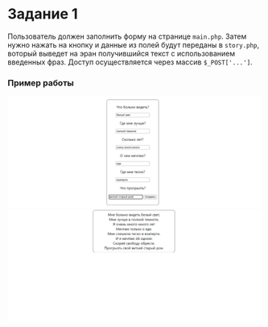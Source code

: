 # Задание 1
Пользователь должен заполнить форму на странице ```main.php```. Затем нужно нажать на кнопку и данные из полей будут переданы в ```story.php```, воторый выведет на эран получившийся текст с использованием введенных фраз. Доступ осуществляется через массив ```$_POST['...']```.
 ### Пример работы
 ![Form](pictures/%D1%84%D0%BE%D1%80%D0%BC%D0%B0.png)
 ![Text](pictures/%D1%82%D0%B5%D0%BA%D1%81%D1%82.png)